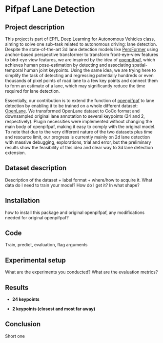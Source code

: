 # Pifpaf Lane Detection
Project description
--------------------
This project is part of EPFL Deep Learning for Autonomous Vehicles class, aiming to solve one sub-task related to autonomous driving:
lane detection. Despite the state-of-the-art 3d lane detection models like [PersFormer](https://github.com/OpenDriveLab/PersFormer_3DLane) 
using anchor-based perspective transformer to transform front-eye-view features to bird-eye view features, we are inspired by the idea of [openpifpaf](https://openpifpaf.github.io/intro.html), which achieves human pose-estimation by detecting and associating spatial-temporal human joint keypoints.
Using the same idea, we are trying here to simplify the task of detecting and regressing potentially hundreds or even thousands of pixel points of road lane to a few key points and connect them to form an estimate of a lane, which may significantly reduce the time required for lane detection. 

Essentially, our contribution is to extend the function of [openpifpaf](https://openpifpaf.github.io/intro.html) to lane detection by enabling it to be trained 
on a whole different dataset: [OpenLane](https://github.com/OpenDriveLab/OpenLane). We transformed OpenLane dataset to CoCo format and downsampled original
lane annotation to several keypoints (24 and 2, respectively). Plugin necessities were implemented without changing the main body of openpifpaf,
making it easy to comply with the original model. To note that due to the very different nature of the two datasets plus time and resource limit, 
our progress is currently mainly on 2d lane detection with massive debugging, explorations, trial and error, but the preliminary results show the feasibility 
of this idea and clear way to 3d lane detection extension.

Dataset description
-------------------
Description of the dataset + label format + where/how to acquire it. What data do I need
to train your model? How do I get it? In what shape?

Installation
-------------
how to install this package and original openpifpaf, any modifications needed for original openpifpaf?

Code
------
Train, predict, evaluation, flag arguments

Experimental setup
------------------
What are the experiments you conducted? What are the evaluation
metrics?

Results
--------
*   **24 keypoints**

*   **2 keypoints (closest and most far away)**

Conclusion
----------
Short one

